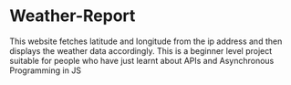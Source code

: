 # Weather-Report
This website fetches latitude and longitude from the ip address and then displays the weather data accordingly. This is a beginner level project suitable for people who have just learnt about APIs and Asynchronous Programming in JS 
